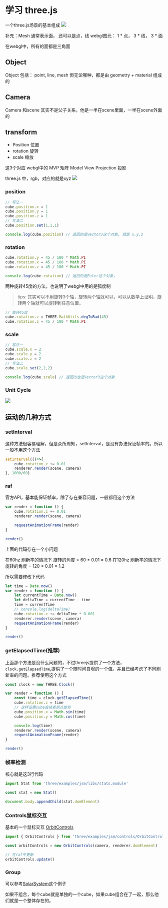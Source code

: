 # 学习 three.js

一个three.js场景的基本组成
![](./images/%E5%9F%BA%E6%9C%AC%E7%BB%84%E6%88%90.jpg)

补充：Mesh 通常表示面， 还可以是点，线
webgl图元：
1 * 点， 3 * 线， 3 * 面

在webgl中，所有的面都是三角面

## Object

Object 包括： point, line, mesh
但无论哪种，都是由 geometry + material 组成的

## Camera

Camera 和scene 其实不是父子关系，他是一半在scene里面，一半在scene外面的

## transform

- Position	 位置
- rotation	 旋转
- scale			 缩放

这3个对应 webgl中的 MVP 矩阵
Model
View
Projection 投影

three.js 	中，rgb，对应的就是xyz
![](images/XYZ.jpg)

### position

```js
// 写法一
cube.position.x = 1
cube.position.y = 1
cube.position.z = 1
// 写法二
cube.position.set(1,1,1)

console.log(cube.position) // 返回的是Vector3这个对象, 就是 x,y,z
```

### rotation

```js
cube.rotation.y = 45 / 180 * Math.PI
cube.rotation.x = 45 / 180 * Math.PI
cube.rotation.z = 45 / 180 * Math.PI

console.log(cube.rotation) // 返回的是Euler这个对象， 
```

两种旋转45度的方法，也说明了webgl中用的是弧度制
> tips: 其实可以不用旋转3个轴，旋转两个轴就可以，可以从数学上证明，旋转两个轴就可以旋转到任意位置。

```js
// 旋转45度
cube.rotation.z = THREE.MathUtils.degToRad(45)
cube.rotation.z = 45 / 180 * Math.PI
```

### scale

```js
// 写法一
cube.scale.x = 2
cube.scale.y = 2
cube.scale.z = 2
// 写法二
cube.scale.set(2,2,2)

console.log(cube.scale) // 返回的也是Vector3这个对象
```

### Unit Cycle

![](./images/旋转角度.jpg)

## 运动的几种方式

### setInterval

这种方法很容易理解，但是众所周知，setInterval，是没有办法保证帧率的。所以一般不用这个方法

```js
setInterval(()=>{
	cube.rotation.z += 0.01
	renderer.render(scene, camera)
}, 1000/60)
```

### raf

官方API，基本能保证帧率，除了存在兼容问题，一般都用这个方法

```js
var render = function () {
	cube.rotation.z += 0.01
	renderer.render(scene, camera)

	requestAnimationFrame(render)
}

render()
```

上面的代码存在一个小问题

在60hz  刷新率的情况下 旋转的角度 = 60 * 0.01 = 0.6
在120hz 刷新率的情况下 旋转的角度 = 120 * 0.01 = 1.2 

所以需要修改下代码

```js
let time = Date.now()
var render = function () {
	let currentTime = Date.now()
	let deltaTime = currentTime - time
	time = currentTime
	// console.log(deltaTime)
	cube.rotation.z += deltaTime * 0.001
	renderer.render(scene, camera)
	requestAnimationFrame(render)
}

render()
```

### getElapsedTime(推荐)

上面那个方法是没什么问题的，不过threejs提供了一个方法，`clock.getElapsedTime`,提供了一个随时间自增的一个值。并且已经考虑了不同刷新率的问题。推荐使用这个方式

```js
const clock = new THREE.Clock()

var render = function () {
	const time = clock.getElapsedTime()
	cube.rotation.z = time
	// 这样设置cube会绕着原点旋转
	cube.position.x = Math.sin(time)
	cube.position.y = Math.cos(time)

	console.log(time)
	renderer.render(scene, camera)
	requestAnimationFrame(render)
}

render()
```

### 帧率检测

核心就是这3行代码

```js
import Stat from 'three/examples/jsm/libs/stats.module'

const stat = new Stat()

document.body.appendChild(stat.domElement)
```

### Controls鼠标交互

基本的一个鼠标交互
[OrbitControls](https://threejs.org/docs/index.html#examples/zh/controls/OrbitControls)

```js
import { OrbitControls } from 'three/examples/jsm/controls/OrbitControls'

const orbitControls = new OrbitControls(camera, renderer.domElement)

// 在raf中更新
orbitControls.update()
```

### Group

可以参考[SolarSystem](./examples/SolarSystem.js)这个例子

如果不组合，每个cube就是单独的一个cube，如果cube组合在了一起，那么他们就是一个整体存在的。
